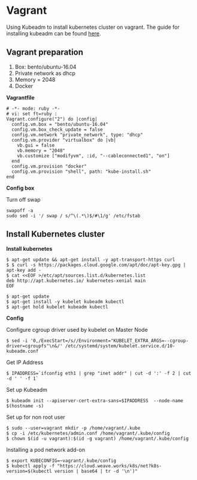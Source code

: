 # Vagrant

Using Kubeadm to install kubernetes cluster on vagrant. The guide for installing kubeadm can be found [here](https://kubernetes.io/docs/setup/independent/install-kubeadm/).

## Vagrant preparation

1. Box: bento/ubuntu-16.04
2. Private network as dhcp
3. Memory = 2048
4. Docker

**Vagrantfile**

```text
# -*- mode: ruby -*-
# vi: set ft=ruby :
Vagrant.configure("2") do |config|
  config.vm.box = "bento/ubuntu-16.04"
  config.vm.box_check_update = false
  config.vm.network "private_network", type: "dhcp"
  config.vm.provider "virtualbox" do |vb|
    vb.gui = false
    vb.memory = "2048"
    vb.customize ["modifyvm", :id, "--cableconnected1", "on"]
  end
  config.vm.provision "docker"
  config.vm.provision "shell", path: "kube-install.sh"
end
```

**Config box**

Turn off swap

```text
swapoff -a
sudo sed -i '/ swap / s/^\(.*\)$/#\1/g' /etc/fstab
```

## Install Kubernetes cluster

**Install kubernetes**

```text
$ apt-get update && apt-get install -y apt-transport-https curl
$ $ curl -s https://packages.cloud.google.com/apt/doc/apt-key.gpg | apt-key add -
$ cat <<EOF >/etc/apt/sources.list.d/kubernetes.list
deb http://apt.kubernetes.io/ kubernetes-xenial main
EOF
```

```text
$ apt-get update
$ apt-get install -y kubelet kubeadm kubectl
$ apt-get hold kubelet kubeadm kubectl
```

**Config**

Configure cgroup driver used by kubelet on Master Node

```text
$ sed -i '0,/ExecStart=/s//Environment="KUBELET_EXTRA_ARGS=--cgroup-driver=cgroupfs"\n&/' /etc/systemd/system/kubelet.service.d/10-kubeadm.conf
```

Get IP Address

```text
$ IPADDRESS=`ifconfig eth1 | grep "inet addr" | cut -d ':' -f 2 | cut -d ' ' -f 1`
```

Set up Kubeadm

```text
$ kubeadm init --apiserver-cert-extra-sans=$IPADDRESS  --node-name $(hostname -s)
```

Set up for non root user

```text
$ sudo --user=vagrant mkdir -p /home/vagrant/.kube
$ cp -i /etc/kubernetes/admin.conf /home/vagrant/.kube/config
$ chown $(id -u vagrant):$(id -g vagrant) /home/vagrant/.kube/config
```

Installing a pod network add-on

```text
$ export KUBECONFIG=~vagrant/.kube/config
$ kubectl apply -f "https://cloud.weave.works/k8s/net?k8s-version=$(kubectl version | base64 | tr -d '\n')"
```

